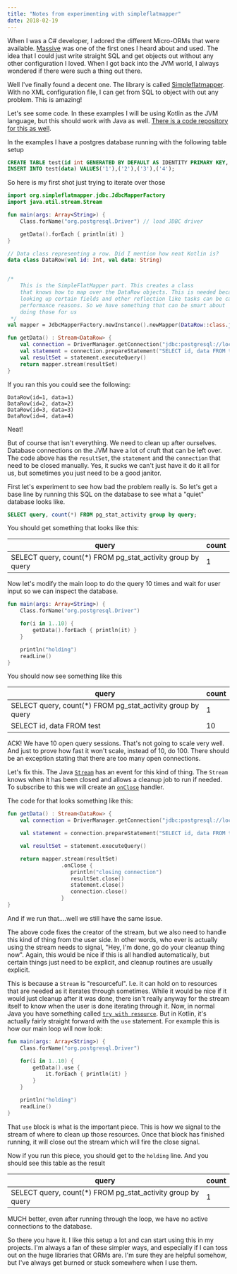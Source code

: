 ```yaml
---
title: "Notes from experimenting with simpleflatmapper"
date: 2018-02-19
---
```


When I was a C# developer, I adored the different Micro-ORMs that were available. [Massive](https://github.com/FransBouma/Massive) was one of the first ones I heard about and used. The idea that I could just write straight SQL and get objects out without any other configuration I loved. When I got back into the JVM world, I always wondered if there were such a thing out there.

Well I've finally found a decent one. The library is called [Simpleflatmapper](http://simpleflatmapper.org/). With no XML configuration file, I can get from SQL to object with out any problem. This is amazing!

Let's see some code. In these examples I will be using Kotlin as the JVM language, but this should work with Java as well. [There is a code repository for this as well](https://github.com/baens/experiment-kotlin-simpleflatmapper).

In the examples I have a postgres database running with the following table setup

```sql
CREATE TABLE test(id int GENERATED BY DEFAULT AS IDENTITY PRIMARY KEY, data text);
INSERT INTO test(data) VALUES('1'),('2'),('3'),('4');
```

So here is my first shot just trying to iterate over those

```kotlin
import org.simpleflatmapper.jdbc.JdbcMapperFactory
import java.util.stream.Stream

fun main(args: Array<String>) {
    Class.forName("org.postgresql.Driver") // load JDBC driver

    getData().forEach { println(it) }
}

// Data class representing a row. Did I mention how neat Kotlin is?
data class DataRow(val id: Int, val data: String)


/*
    This is the SimpleFlatMapper part. This creates a class 
    that knows how to map over the DataRow objects. This is needed because
    looking up certain fields and other reflection like tasks can be cached for
    performance reasons. So we have something that can be smart about 
    doing those for us
 */
val mapper = JdbcMapperFactory.newInstance().newMapper(DataRow::class.java)

fun getData() : Stream<DataRow> {
    val connection = DriverManager.getConnection("jdbc:postgresql://localhost:5432/postgres", "postgres", "password");
    val statement = connection.prepareStatement("SELECT id, data FROM test")
    val resultSet = statement.executeQuery()
    return mapper.stream(resultSet)
}
```

If you ran this you could see the following:

```
DataRow(id=1, data=1)
DataRow(id=2, data=2)
DataRow(id=3, data=3)
DataRow(id=4, data=4)
```

Neat!

But of course that isn't everything. We need to clean up after ourselves. Database connections on the JVM have a lot of cruft that can be left over. The code above has the `resultSet`, the `statement` and the `connection` that need to be closed manually. Yes, it sucks we can't just have it do it all for us, but sometimes you just need to be a good janitor. 

First let's experiment to see how bad the problem really is. So let's get a base line by running this SQL on the database to see what a "quiet" database looks like.

```sql
SELECT query, count(*) FROM pg_stat_activity group by query;
```

You should get something that looks like this:

query | count
------|------
SELECT query, count(*) FROM pg_stat_activity group by query | 1

Now let's modify the main loop to do the query 10 times and wait for user input so we can inspect the database.

```kotlin
fun main(args: Array<String>) {
    Class.forName("org.postgresql.Driver")

    for(i in 1..10) {
        getData().forEach { println(it) }
    }

    println("holding")
    readLine()
}
```

You should now see something like this

query | count
------|------
SELECT query, count(*) FROM pg_stat_activity group by query | 1
SELECT id, data FROM test | 10

ACK! We have 10 open query sessions. That's not going to scale very well. And just to prove how fast it won't scale, instead of 10, do 100. There should be an exception stating that there are too many open connections.

Let's fix this. The Java [`Stream`](https://docs.oracle.com/javase/8/docs/api/java/util/stream/Stream.html) has an event for this kind of thing. The `Stream` knows when it has been closed and allows a cleanup job to run if needed. To subscribe to this we will create an [`onClose`](https://docs.oracle.com/javase/8/docs/api/java/util/stream/BaseStream.html#onClose-java.lang.Runnable-) handler.

The code for that looks something like this:

```kotlin
fun getData() : Stream<DataRow> {
    val connection = DriverManager.getConnection("jdbc:postgresql://localhost:5432/postgres", "postgres", "password");

    val statement = connection.prepareStatement("SELECT id, data FROM test")

    val resultSet = statement.executeQuery()

    return mapper.stream(resultSet)
                 .onClose {
                    println("closing connection")
                    resultSet.close()
                    statement.close()
                    connection.close()
                 }
}
```

And if we run that....well we still have the same issue. 

The above code fixes the creator of the stream, but we also need to handle this kind of thing from the user side. In other words, who ever is actually using the stream needs to signal, "Hey, I'm done, go do your cleanup thing now". Again, this would be nice if this is all handled automatically, but certain things just need to be explicit, and cleanup routines are usually explicit.

This is because a `Stream` is "resourceful". I.e. it can hold on to resources that are needed as it iterates through sometimes. While it would be nice if it would just cleanup after it was done, there isn't really anyway for the stream itself to know when the user is done iterating through it. Now, in normal Java you have something called [`try with resource`](https://docs.oracle.com/javase/tutorial/essential/exceptions/tryResourceClose.html). But in Kotlin, it's actually fairly straight forward with the `use` statement. For example this is how our main loop will now look:

```kotlin
fun main(args: Array<String>) {
    Class.forName("org.postgresql.Driver")

    for(i in 1..10) {
        getData().use {
            it.forEach { println(it) }
        }
    }

    println("holding")
    readLine()
}
```

That `use` block is what is the important piece. This is how we signal to the stream of where to clean up those resources. Once that block has finished running, it will close out the stream which will fire the close signal. 

Now if you run this piece, you should get to the `holding` line. And you should see this table as the result

query | count
------|------
SELECT query, count(*) FROM pg_stat_activity group by query | 1

MUCH better, even after running through the loop, we have no active connections to the database. 

So there you have it. I like this setup a lot and can start using this in my projects. I'm always a fan of these simpler ways, and especially if I can toss out on the huge libraries that ORMs are. I'm sure they are helpful somehow, but I've always get burned or stuck somewhere when I use them. 
